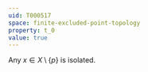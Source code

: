 ```yaml
---
uid: T000517
space: finite-excluded-point-topology
property: t_0
value: true
---
```

Any $x \in X \setminus \{p\}$ is isolated.

